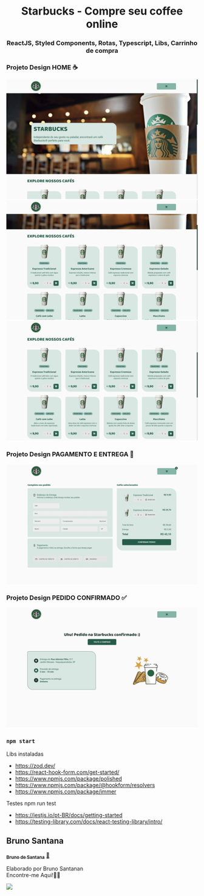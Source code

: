 <h1 align="center">
Starbucks - Compre seu coffee online

<h3 align="center">
ReactJS, Styled Components, Rotas, Typescript, Libs, Carrinho de compra

### Projeto Design HOME ☕️

![image](https://github.com/bruno-santana-github/Starbucks/blob/master/design/1.png)
![image](https://github.com/bruno-santana-github/Starbucks/blob/master/design/2.png)
![image](https://github.com/bruno-santana-github/Starbucks/blob/master/design/3.png)

### Projeto Design PAGAMENTO E ENTREGA 🚙
![image](https://github.com/bruno-santana-github/Starbucks/blob/master/design/4.png)

### Projeto Design PEDIDO CONFIRMADO ✅
![image](https://github.com/bruno-santana-github/Starbucks/blob/master/design/5.png)



### `npm start`

Libs instaladas
- https://zod.dev/
- https://react-hook-form.com/get-started/
- https://www.npmjs.com/package/polished
- https://www.npmjs.com/package/@hookform/resolvers
- https://www.npmjs.com/package/immer

Testes
npm run test
- https://jestjs.io/pt-BR/docs/getting-started
- https://testing-library.com/docs/react-testing-library/intro/



## Bruno Santana

<a href="https://www.linkedin.com/in/bruno-santana-moraes/">
 <sub><b>Bruno de Santana</b></sub></a>  <a href="https://www.linkedin.com/in/bruno-santana-moraes/" title="LinkedIn">🚀</a>

Elaborado por Bruno Santanan
<br> Encontre-me Aqui!👋🏽 </br>

 <div> 
  <a href="https://www.linkedin.com/in/bruno-santana-moraes/" target="_blank"><img src="https://img.shields.io/badge/-LinkedIn-%230077B5?style=for-the-badge&logo=linkedin&logoColor=white" target="_blank"></a> 
</div>
